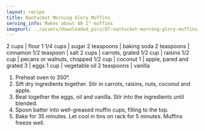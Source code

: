 ```yaml
---
layout: recipe
title: Nantucket Morning Glory Muffins
serving_info: Makes about 40 2" muffins
imageurl: ../assets/downloaded_pics/07-nantucket-morning-glory-muffins_photo.jpg
---
```

<!-- Ingredients -->

2 cups | flour
1 1/4 cups | sugar
2 teaspoons | baking soda
2 teaspoons | cinnamon
1/2 teaspoon | salt
2 cups | carrots, grated
1/2 cup | raisins
1/2 cup | pecans or walnuts, chopped
1/2 cup | coconut
1 | apple, pared and grated
3 | eggs
1 cup | vegetable oil
2 teaspoons | vanilla

<!-- split -->
<!-- Steps -->
1. Preheat oven to 350°.
2. Sift dry ingredients together. Stir in carrots, raisins, nuts, coconut and apple.
3. Beat together the eggs, oil and vanilla. Stir into the ingredients until blended.
4. Spoon batter into well-greased muffin cups, filling to the top.
5. Bake for 35 minutes. Let cool in tins on rack for 5 minutes. Muffins freeze well.
